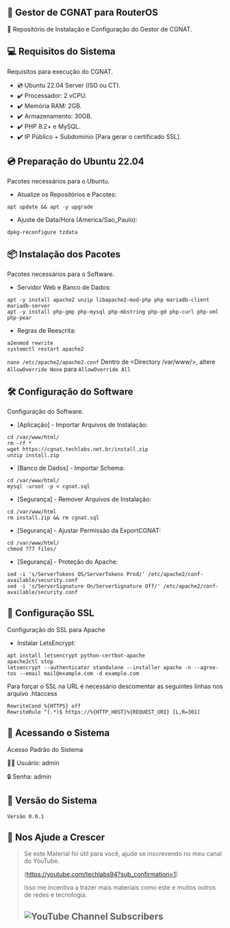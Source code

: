## :rocket: Gestor de CGNAT para RouterOS
:star_struck: Repositório de Instalação e Configuração do Gestor de CGNAT.
 
## :computer: Requisitos do Sistema
Requisitos para execução do CGNAT.
 
* :cd: Ubuntu 22.04 Server (ISO ou CT).
* :heavy_check_mark: Processador: 2 vCPU.
* :heavy_check_mark: Memória RAM: 2GB.
* :heavy_check_mark: Armazenamento: 30GB.
* :heavy_check_mark: PHP 8.2+ e MySQL.
* :heavy_check_mark: IP Público + Subdomínio [Para gerar o certificado SSL].

## :cd: Preparação do Ubuntu 22.04
Pacotes necessários para o Ubuntu.

* Atualize os Repositórios e Pacotes:
``` 
apt update && apt -y upgrade
```

* Ajuste de Data/Hora (America/Sao_Paulo):
``` 
dpkg-reconfigure tzdata 
```

## :package: Instalação dos Pacotes
Pacotes necessários para o Software.

* Servidor Web e Banco de Dados:
``` 
apt -y install apache2 unzip libapache2-mod-php php mariadb-client mariadb-server
apt -y install php-gmp php-mysql php-mbstring php-gd php-curl php-xml php-pear
```

* Regras de Reescrita:
``` 
a2enmod rewrite
systemctl restart apache2
```

```nano /etc/apache2/apache2.conf```
Dentro de <Directory /var/www/>, altere ```AllowOverride None``` para ```AllowOverride All```


## :hammer_and_wrench: Configuração do Software
Configuração do Software.

* [Aplicação] - Importar Arquivos de Instalação:
```
cd /var/www/html/
rm -rf *
wget https://cgnat.techlabs.net.br/install.zip
unzip install.zip
```

* [Banco de Dados] - Importar Schema:
```
cd /var/www/html/
mysql -uroot -p < cgnat.sql
```

* [Segurança] - Remover Arquivos de Instalação:
```
cd /var/www/html
rm install.zip && rm cgnat.sql
```

* [Segurança] - Ajustar Permissão da ExportCGNAT:
```
cd /var/www/html/
chmod 777 files/
```

* [Segurança] - Proteção do Apache:
```
sed -i 's/ServerTokens OS/ServerTokens Prod/' /etc/apache2/conf-available/security.conf
sed -i 's/ServerSignature On/ServerSignature Off/' /etc/apache2/conf-available/security.conf
```

## :dizzy: Configuração SSL
Configuração do SSL para Apache

* Instalar LetsEncrypt:
```
apt install letsencrypt python-certbot-apache
apache2ctl stop
letsencrypt --authenticator standalone --installer apache -n --agree-tos --email mail@example.com -d example.com
```

Para forçar o SSL na URL é necessário descomentar as seguintes linhas nos arquivo .htaccess
```
RewriteCond %{HTTPS} off
RewriteRule ^(.*)$ https://%{HTTP_HOST}%{REQUEST_URI} [L,R=301]
```


## :key: Acessando o Sistema
Acesso Padrão do Sistema

:pouting_man: Usuário: admin

:lock: Senha: admin

## :1234: Versão do Sistema

```Versão 0.0.1```

## :sparkling_heart: Nos Ajude a Crescer
>Se este Material foi útil para você, ajude se inscrevendo no meu canal do YouTube.
>
>(https://youtube.com/techlabs94?sub_confirmation=1)
> 
>Isso me incentiva a trazer mais materiais como este e muitos outros de redes e tecnologia.
> 
>## ![YouTube Channel Subscribers](https://img.shields.io/youtube/channel/subscribers/UCWN6suTq5sZGqnSLos992Yw?style=social)
